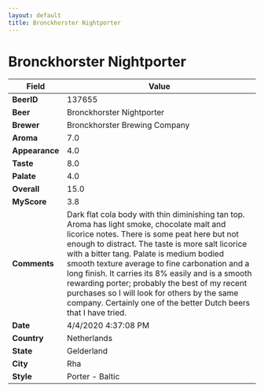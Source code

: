 ```yaml
---
layout: default
title: Bronckhorster Nightporter
---
```


# Bronckhorster Nightporter

| Field         | Value     |
|---------------|-----------|
| **BeerID** | 137655 |
| **Beer** | Bronckhorster Nightporter |
| **Brewer** | Bronckhorster Brewing Company |
| **Aroma** | 7.0 |
| **Appearance** | 4.0 |
| **Taste** | 8.0 |
| **Palate** | 4.0 |
| **Overall** | 15.0 |
| **MyScore** | 3.8 |
| **Comments** | Dark flat cola body with thin diminishing tan top. Aroma has light smoke, chocolate malt and licorice notes. There is some peat here but not enough to distract. The taste is more salt licorice with a bitter tang. Palate is medium bodied smooth texture average to fine carbonation and a long finish. It carries its 8% easily and is a smooth rewarding porter; probably the best of my recent purchases so I will look for others by the same company. Certainly one of the better Dutch beers that I have tried. |
| **Date** | 4/4/2020 4:37:08 PM |
| **Country** | Netherlands |
| **State** | Gelderland |
| **City** | Rha |
| **Style** | Porter - Baltic |
